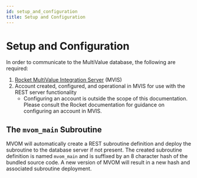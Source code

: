 ```yaml
---
id: setup_and_configuration
title: Setup and Configuration
---
```


# Setup and Configuration

In order to communicate to the MultiValue database, the following are required:

1. [Rocket MultiValue Integration Server](https://www.rocketsoftware.com/products/rocket-multivalue-integration-server) (MVIS)
2. Account created, configured, and operational in MVIS for use with the REST server functionality
   - Configuring an account is outside the scope of this documentation. Please consult the Rocket documentation for guidance on configuring an account in MVIS.

## The `mvom_main` Subroutine

MVOM will automatically create a REST subroutine definition and deploy the subroutine to the database server if not present. The created subroutine definition is named `mvom_main` and is suffixed by an 8 character hash of the bundled source code. A new version of MVOM will result in a new hash and associated subroutine deployment.
